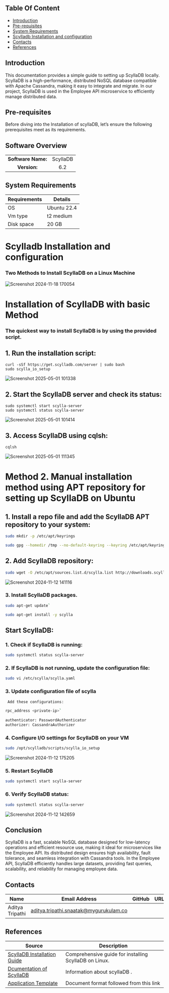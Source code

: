 ## Table Of Content

- [Introduction](#introduction)
- [Pre-requisites](#pre-requisites)
- [System Requirements](#system-requirements)
- [Scylladb Installation and configuration](#scylladb-installation-and-configuration)
- [Contacts](#contacts)
- [References](#references)


## Introduction
This documentation provides a simple guide to setting up ScyllaDB locally. ScyllaDB is a high-performance, distributed NoSQL database compatible with Apache Cassandra, making it easy to integrate and migrate. In our project, ScyllaDB is used in the Employee API microservice to efficiently manage distributed data.

## Pre-requisites

Before diving into the Installation of scyllaDB, let’s ensure the following prerequisites meet as its requirements.

## Software Overview
|                  |         |
|:----------------:|:-------:|
| **Software Name:**| ScyllaDB|
|**Version:**| 6.2 |

## System Requirements
| **Requirements** | **Details** |
|---------|---------|
| OS |  Ubuntu 22.4 |
| Vm type | t2 medium |
| Disk space | 20 GB |



# Scylladb Installation and configuration
### Two Methods to Install ScyllaDB on a Linux Machine
![Screenshot 2024-11-18 170054](https://github.com/user-attachments/assets/25da80d4-4f36-41c4-bc0a-0a8374e91ff3)

# Installation of ScyllaDB with basic Method
### The quickest way to install ScyllaDB is by using the provided script.

## 1. Run the installation script:
```
curl -sSf https://get.scylladb.com/server | sudo bash
sudo scylla_io_setup
```
![Screenshot 2025-05-01 101338](https://github.com/user-attachments/assets/2c46ffe2-f5f0-47e0-98a2-7754d3a46971)

## 2. Start the ScyllaDB server and check its status:
```
sudo systemctl start scylla-server
sudo systemctl status scylla-server
```
![Screenshot 2025-05-01 101414](https://github.com/user-attachments/assets/b1f49946-6324-4e72-9577-8f6133baee31)

## 3. Access ScyllaDB using cqlsh:
```
cqlsh
```
![Screenshot 2025-05-01 111345](https://github.com/user-attachments/assets/cff503de-aab4-4d94-ae1e-1e087a40e738)

# Method 2. Manual installation method using APT repository for setting up ScyllaDB on Ubuntu

## 1. Install a repo file and add the ScyllaDB APT repository to your system:

```bash
sudo mkdir -p /etc/apt/keyrings

sudo gpg --homedir /tmp --no-default-keyring --keyring /etc/apt/keyrings/scylladb.gpg --keyserver hkp://keyserver.ubuntu.com:80 --recv-keys A43E06657BAC99E3
```

## 2. Add ScyllaDB repository:
  
```bash
sudo wget -O /etc/apt/sources.list.d/scylla.list http://downloads.scylladb.com/deb/debian/scylla-6.2.list
```

![Screenshot 2024-11-12 141116](https://github.com/user-attachments/assets/ab1d7faf-e3ef-41e9-8d84-9a830bd85777)

### 3. Install ScyllaDB packages.

```bash
sudo apt-get update`

sudo apt-get install -y scylla
```

## **Start ScyllaDB**:

### 1. Check if ScyllaDB is running:

```bash 
sudo systemctl status scylla-server
```

### 2. If ScyllaDB is not running, update the configuration file:

```bash
sudo vi /etc/scylla/scylla.yaml
```

### 3. Update configuration file of scylla
```bash
 Add these configurations:

rpc_address <private-ip>`
  
authenticator: PasswordAuthenticator
authorizer: CassandraAuthorizer
```

### 4. Configure I/O settings for ScyllaDB on your VM

```bash
sudo /opt/scylladb/scripts/scylla_io_setup
```

![Screenshot 2024-11-12 175205](https://github.com/user-attachments/assets/c6e9883b-1e08-4159-a7b5-a486db9fe076)



### 5. Restart ScyllaDB

```bash 
sudo systemctl start scylla-server
```

### 6. Verify ScyllaDB status:

```bash
sudo systemctl status scylla-server
```

![Screenshot 2024-11-12 142659](https://github.com/user-attachments/assets/11a54d9e-9783-466f-831f-260cdc9e0e3f)

## Conclusion


ScyllaDB is a fast, scalable NoSQL database designed for low-latency operations and efficient resource use, making it ideal for microservices like the Employee API. Its distributed design ensures high availability, fault tolerance, and seamless integration with Cassandra tools. In the Employee API, ScyllaDB efficiently handles large datasets, providing fast queries, scalability, and reliability for managing employee data.



## Contacts

| Name| Email Address      | GitHub | URL |
|-----|--------------------------|----------|---------|
| Aditya Tripathi | aditya.tripathi.snaatak@mygurukulam.co | 


## References

| Source                                                                                     | Description                                |
| ------------------------------------------------------------------------------------------ | ------------------------------------------ |
| [ScyllaDB Installation Guide](https://opensource.docs.scylladb.com/stable/getting-started/install-scylla/index.html) | Comprehensive guide for installing ScyllaDB on Linux. |
| [Dcumentation of ScyllaDB](https://github.com/avengers-p11/Documentation/blob/main/OT%20MS%20Understanding/ScyllaDB/ScyllaDB%20Documentation/README.md) | Information about scyllaDB . |
| [Application Template ](https://github.com/OT-MICROSERVICES/documentation-template/wiki/Application-Template) | Document format followed from this link   |
